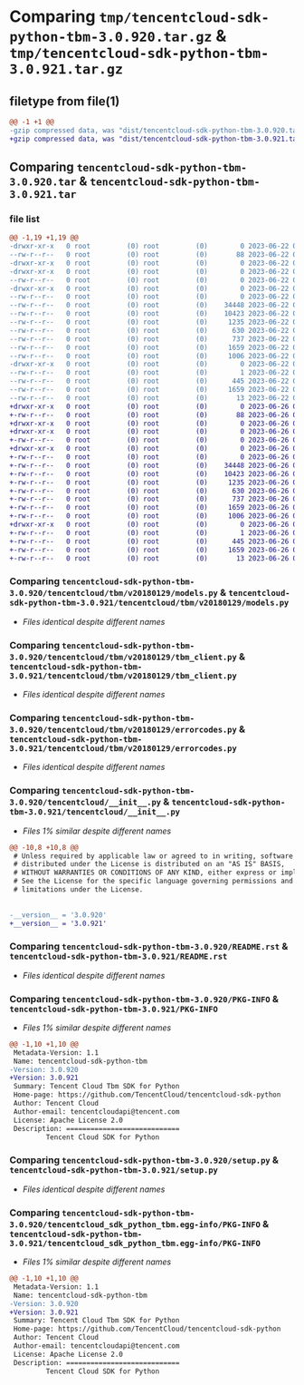 # Comparing `tmp/tencentcloud-sdk-python-tbm-3.0.920.tar.gz` & `tmp/tencentcloud-sdk-python-tbm-3.0.921.tar.gz`

## filetype from file(1)

```diff
@@ -1 +1 @@
-gzip compressed data, was "dist/tencentcloud-sdk-python-tbm-3.0.920.tar", last modified: Thu Jun 22 00:35:23 2023, max compression
+gzip compressed data, was "dist/tencentcloud-sdk-python-tbm-3.0.921.tar", last modified: Mon Jun 26 00:33:00 2023, max compression
```

## Comparing `tencentcloud-sdk-python-tbm-3.0.920.tar` & `tencentcloud-sdk-python-tbm-3.0.921.tar`

### file list

```diff
@@ -1,19 +1,19 @@
-drwxr-xr-x   0 root         (0) root         (0)        0 2023-06-22 00:35:23.000000 tencentcloud-sdk-python-tbm-3.0.920/
--rw-r--r--   0 root         (0) root         (0)       88 2023-06-22 00:35:23.000000 tencentcloud-sdk-python-tbm-3.0.920/setup.cfg
-drwxr-xr-x   0 root         (0) root         (0)        0 2023-06-22 00:35:23.000000 tencentcloud-sdk-python-tbm-3.0.920/tencentcloud/
-drwxr-xr-x   0 root         (0) root         (0)        0 2023-06-22 00:35:23.000000 tencentcloud-sdk-python-tbm-3.0.920/tencentcloud/tbm/
--rw-r--r--   0 root         (0) root         (0)        0 2023-06-22 00:35:23.000000 tencentcloud-sdk-python-tbm-3.0.920/tencentcloud/tbm/__init__.py
-drwxr-xr-x   0 root         (0) root         (0)        0 2023-06-22 00:35:23.000000 tencentcloud-sdk-python-tbm-3.0.920/tencentcloud/tbm/v20180129/
--rw-r--r--   0 root         (0) root         (0)        0 2023-06-22 00:35:23.000000 tencentcloud-sdk-python-tbm-3.0.920/tencentcloud/tbm/v20180129/__init__.py
--rw-r--r--   0 root         (0) root         (0)    34448 2023-06-22 00:35:23.000000 tencentcloud-sdk-python-tbm-3.0.920/tencentcloud/tbm/v20180129/models.py
--rw-r--r--   0 root         (0) root         (0)    10423 2023-06-22 00:35:23.000000 tencentcloud-sdk-python-tbm-3.0.920/tencentcloud/tbm/v20180129/tbm_client.py
--rw-r--r--   0 root         (0) root         (0)     1235 2023-06-22 00:35:23.000000 tencentcloud-sdk-python-tbm-3.0.920/tencentcloud/tbm/v20180129/errorcodes.py
--rw-r--r--   0 root         (0) root         (0)      630 2023-06-22 00:35:23.000000 tencentcloud-sdk-python-tbm-3.0.920/tencentcloud/__init__.py
--rw-r--r--   0 root         (0) root         (0)      737 2023-06-22 00:35:23.000000 tencentcloud-sdk-python-tbm-3.0.920/README.rst
--rw-r--r--   0 root         (0) root         (0)     1659 2023-06-22 00:35:23.000000 tencentcloud-sdk-python-tbm-3.0.920/PKG-INFO
--rw-r--r--   0 root         (0) root         (0)     1006 2023-06-22 00:35:23.000000 tencentcloud-sdk-python-tbm-3.0.920/setup.py
-drwxr-xr-x   0 root         (0) root         (0)        0 2023-06-22 00:35:23.000000 tencentcloud-sdk-python-tbm-3.0.920/tencentcloud_sdk_python_tbm.egg-info/
--rw-r--r--   0 root         (0) root         (0)        1 2023-06-22 00:35:23.000000 tencentcloud-sdk-python-tbm-3.0.920/tencentcloud_sdk_python_tbm.egg-info/dependency_links.txt
--rw-r--r--   0 root         (0) root         (0)      445 2023-06-22 00:35:23.000000 tencentcloud-sdk-python-tbm-3.0.920/tencentcloud_sdk_python_tbm.egg-info/SOURCES.txt
--rw-r--r--   0 root         (0) root         (0)     1659 2023-06-22 00:35:23.000000 tencentcloud-sdk-python-tbm-3.0.920/tencentcloud_sdk_python_tbm.egg-info/PKG-INFO
--rw-r--r--   0 root         (0) root         (0)       13 2023-06-22 00:35:23.000000 tencentcloud-sdk-python-tbm-3.0.920/tencentcloud_sdk_python_tbm.egg-info/top_level.txt
+drwxr-xr-x   0 root         (0) root         (0)        0 2023-06-26 00:33:00.000000 tencentcloud-sdk-python-tbm-3.0.921/
+-rw-r--r--   0 root         (0) root         (0)       88 2023-06-26 00:33:00.000000 tencentcloud-sdk-python-tbm-3.0.921/setup.cfg
+drwxr-xr-x   0 root         (0) root         (0)        0 2023-06-26 00:33:00.000000 tencentcloud-sdk-python-tbm-3.0.921/tencentcloud/
+drwxr-xr-x   0 root         (0) root         (0)        0 2023-06-26 00:33:00.000000 tencentcloud-sdk-python-tbm-3.0.921/tencentcloud/tbm/
+-rw-r--r--   0 root         (0) root         (0)        0 2023-06-26 00:33:00.000000 tencentcloud-sdk-python-tbm-3.0.921/tencentcloud/tbm/__init__.py
+drwxr-xr-x   0 root         (0) root         (0)        0 2023-06-26 00:33:00.000000 tencentcloud-sdk-python-tbm-3.0.921/tencentcloud/tbm/v20180129/
+-rw-r--r--   0 root         (0) root         (0)        0 2023-06-26 00:33:00.000000 tencentcloud-sdk-python-tbm-3.0.921/tencentcloud/tbm/v20180129/__init__.py
+-rw-r--r--   0 root         (0) root         (0)    34448 2023-06-26 00:33:00.000000 tencentcloud-sdk-python-tbm-3.0.921/tencentcloud/tbm/v20180129/models.py
+-rw-r--r--   0 root         (0) root         (0)    10423 2023-06-26 00:33:00.000000 tencentcloud-sdk-python-tbm-3.0.921/tencentcloud/tbm/v20180129/tbm_client.py
+-rw-r--r--   0 root         (0) root         (0)     1235 2023-06-26 00:33:00.000000 tencentcloud-sdk-python-tbm-3.0.921/tencentcloud/tbm/v20180129/errorcodes.py
+-rw-r--r--   0 root         (0) root         (0)      630 2023-06-26 00:33:00.000000 tencentcloud-sdk-python-tbm-3.0.921/tencentcloud/__init__.py
+-rw-r--r--   0 root         (0) root         (0)      737 2023-06-26 00:33:00.000000 tencentcloud-sdk-python-tbm-3.0.921/README.rst
+-rw-r--r--   0 root         (0) root         (0)     1659 2023-06-26 00:33:00.000000 tencentcloud-sdk-python-tbm-3.0.921/PKG-INFO
+-rw-r--r--   0 root         (0) root         (0)     1006 2023-06-26 00:33:00.000000 tencentcloud-sdk-python-tbm-3.0.921/setup.py
+drwxr-xr-x   0 root         (0) root         (0)        0 2023-06-26 00:33:00.000000 tencentcloud-sdk-python-tbm-3.0.921/tencentcloud_sdk_python_tbm.egg-info/
+-rw-r--r--   0 root         (0) root         (0)        1 2023-06-26 00:33:00.000000 tencentcloud-sdk-python-tbm-3.0.921/tencentcloud_sdk_python_tbm.egg-info/dependency_links.txt
+-rw-r--r--   0 root         (0) root         (0)      445 2023-06-26 00:33:00.000000 tencentcloud-sdk-python-tbm-3.0.921/tencentcloud_sdk_python_tbm.egg-info/SOURCES.txt
+-rw-r--r--   0 root         (0) root         (0)     1659 2023-06-26 00:33:00.000000 tencentcloud-sdk-python-tbm-3.0.921/tencentcloud_sdk_python_tbm.egg-info/PKG-INFO
+-rw-r--r--   0 root         (0) root         (0)       13 2023-06-26 00:33:00.000000 tencentcloud-sdk-python-tbm-3.0.921/tencentcloud_sdk_python_tbm.egg-info/top_level.txt
```

### Comparing `tencentcloud-sdk-python-tbm-3.0.920/tencentcloud/tbm/v20180129/models.py` & `tencentcloud-sdk-python-tbm-3.0.921/tencentcloud/tbm/v20180129/models.py`

 * *Files identical despite different names*

### Comparing `tencentcloud-sdk-python-tbm-3.0.920/tencentcloud/tbm/v20180129/tbm_client.py` & `tencentcloud-sdk-python-tbm-3.0.921/tencentcloud/tbm/v20180129/tbm_client.py`

 * *Files identical despite different names*

### Comparing `tencentcloud-sdk-python-tbm-3.0.920/tencentcloud/tbm/v20180129/errorcodes.py` & `tencentcloud-sdk-python-tbm-3.0.921/tencentcloud/tbm/v20180129/errorcodes.py`

 * *Files identical despite different names*

### Comparing `tencentcloud-sdk-python-tbm-3.0.920/tencentcloud/__init__.py` & `tencentcloud-sdk-python-tbm-3.0.921/tencentcloud/__init__.py`

 * *Files 1% similar despite different names*

```diff
@@ -10,8 +10,8 @@
 # Unless required by applicable law or agreed to in writing, software
 # distributed under the License is distributed on an "AS IS" BASIS,
 # WITHOUT WARRANTIES OR CONDITIONS OF ANY KIND, either express or implied.
 # See the License for the specific language governing permissions and
 # limitations under the License.
 
 
-__version__ = '3.0.920'
+__version__ = '3.0.921'
```

### Comparing `tencentcloud-sdk-python-tbm-3.0.920/README.rst` & `tencentcloud-sdk-python-tbm-3.0.921/README.rst`

 * *Files identical despite different names*

### Comparing `tencentcloud-sdk-python-tbm-3.0.920/PKG-INFO` & `tencentcloud-sdk-python-tbm-3.0.921/PKG-INFO`

 * *Files 1% similar despite different names*

```diff
@@ -1,10 +1,10 @@
 Metadata-Version: 1.1
 Name: tencentcloud-sdk-python-tbm
-Version: 3.0.920
+Version: 3.0.921
 Summary: Tencent Cloud Tbm SDK for Python
 Home-page: https://github.com/TencentCloud/tencentcloud-sdk-python
 Author: Tencent Cloud
 Author-email: tencentcloudapi@tencent.com
 License: Apache License 2.0
 Description: ============================
         Tencent Cloud SDK for Python
```

### Comparing `tencentcloud-sdk-python-tbm-3.0.920/setup.py` & `tencentcloud-sdk-python-tbm-3.0.921/setup.py`

 * *Files identical despite different names*

### Comparing `tencentcloud-sdk-python-tbm-3.0.920/tencentcloud_sdk_python_tbm.egg-info/PKG-INFO` & `tencentcloud-sdk-python-tbm-3.0.921/tencentcloud_sdk_python_tbm.egg-info/PKG-INFO`

 * *Files 1% similar despite different names*

```diff
@@ -1,10 +1,10 @@
 Metadata-Version: 1.1
 Name: tencentcloud-sdk-python-tbm
-Version: 3.0.920
+Version: 3.0.921
 Summary: Tencent Cloud Tbm SDK for Python
 Home-page: https://github.com/TencentCloud/tencentcloud-sdk-python
 Author: Tencent Cloud
 Author-email: tencentcloudapi@tencent.com
 License: Apache License 2.0
 Description: ============================
         Tencent Cloud SDK for Python
```

